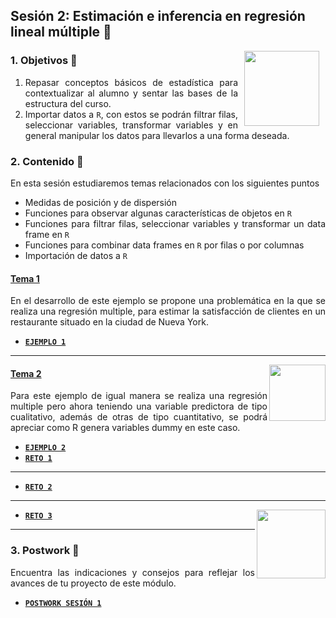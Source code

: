 ## Sesión 2: Estimación e inferencia en regresión lineal múltiple :floppy_disk:

<img src="../images/android-kotlin.png" align="right" height="120" hspace="10">
<div style="text-align: justify;">

### 1. Objetivos :dart: 

1. Repasar conceptos básicos de estadística para contextualizar al alumno y sentar las bases de la estructura del curso. 
2. Importar datos a `R`, con estos se podrán filtrar filas, seleccionar variables, transformar variables y en general manipular los datos para llevarlos a una forma deseada.

### 2. Contenido :blue_book:

En esta sesión estudiaremos temas relacionados con los siguientes puntos

- Medidas de posición y de dispersión
- Funciones para observar algunas características de objetos en `R`
- Funciones para filtrar filas, seleccionar variables y transformar un data frame en `R`
- Funciones para combinar data frames en `R` por filas o por columnas
- Importación de datos a `R`

#### <ins> Tema 1</ins>

En el desarrollo de este ejemplo se propone una problemática en la que se realiza una regresión multiple, para estimar la satisfacción de clientes en un restaurante situado en la ciudad de Nueva York.

- [**`EJEMPLO 1`**](./Ejemplo-01)

---

<img src="images/structure.png" align="right" height="90"> 

#### <ins>Tema 2</ins>

Para este ejemplo de igual manera se realiza una regresión multiple pero ahora teniendo una variable predictora de tipo cualitativo, además de otras de tipo cuantitativo, se podrá apreciar como R genera variables dummy en este caso.  

- [**`EJEMPLO 2`**](./Ejemplo-02)
- [**`RETO 1`**](./Reto-01)
---

- [**`RETO 2`**](./Reto-02)
---

<img src="images/chaomi.png" align="right" height="110"> 


  - [**`RETO 3`**](./Reto-03)
---

### 3. Postwork :memo:

Encuentra las indicaciones y consejos para reflejar los avances de tu proyecto de este módulo.

- [**`POSTWORK SESIÓN 1`**](./Postwork/)

<br/>


</div>





